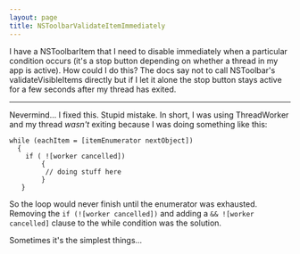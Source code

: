```yaml
---
layout: page
title: NSToolbarValidateItemImmediately
---
```


I have a NSToolbarItem that I need to disable immediately when a particular condition occurs (it's a stop button depending on whether a thread in my app is active). How could I do this? The docs say not to call NSToolbar's validateVisibleItems directly but if I let it alone the stop button stays active for a few seconds after my thread has exited.

----

Nevermind... I fixed this. Stupid mistake. In short, I was using ThreadWorker and my thread *wasn't* exiting because I was doing something like this:

    

    while (eachItem = [itemEnumerator nextObject])
      {
        if ( ![worker cancelled])
            {
             // doing stuff here
            }
       }



So the loop would never finish until the enumerator was exhausted. Removing the <code>if (![worker cancelled])</code> and adding a <code>&& ![worker cancelled]</code> clause to the while condition was the solution.

Sometimes it's the simplest things...

